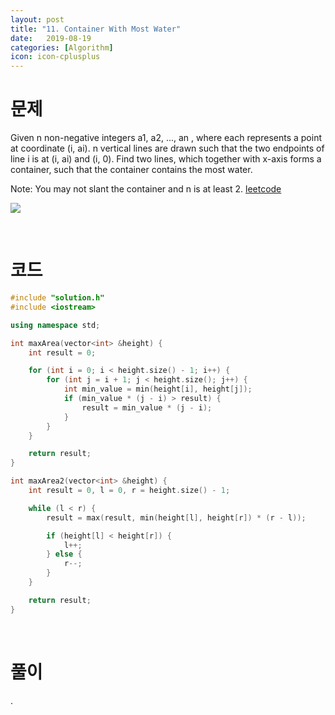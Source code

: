 ```yaml
---
layout: post
title: "11. Container With Most Water"
date:   2019-08-19
categories: [Algorithm]
icon: icon-cplusplus
---
```


# 문제
Given n non-negative integers a1, a2, ..., an , where each represents a point at coordinate (i, ai). n vertical lines are drawn such that the two endpoints of line i is at (i, ai) and (i, 0). Find two lines, which together with x-axis forms a container, such that the container contains the most water.

Note: You may not slant the container and n is at least 2. [leetcode](https://leetcode.com/problems/container-with-most-water/)

![](https://s3-lc-upload.s3.amazonaws.com/uploads/2018/07/17/question_11.jpg)

<br>

# 코드
```c++
#include "solution.h"
#include <iostream>

using namespace std;

int maxArea(vector<int> &height) {
    int result = 0;

    for (int i = 0; i < height.size() - 1; i++) {
        for (int j = i + 1; j < height.size(); j++) {
            int min_value = min(height[i], height[j]);
            if (min_value * (j - i) > result) {
                result = min_value * (j - i);
            }
        }
    }

    return result;
}

int maxArea2(vector<int> &height) {
    int result = 0, l = 0, r = height.size() - 1;

    while (l < r) {
        result = max(result, min(height[l], height[r]) * (r - l));

        if (height[l] < height[r]) {
            l++;
        } else {
            r--;
        }
    }

    return result;
}
```

<br>

# 풀이
.
